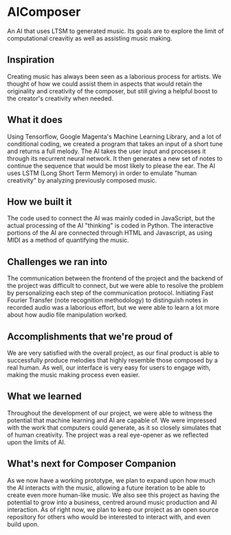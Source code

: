 # AIComposer
An AI that uses LTSM to generated music. Its goals are to explore the limit of computational creavitiy as well as assisting music making.

## Inspiration
Creating music has always been seen as a laborious process for artists. We thought of how we could assist them in aspects that would retain the originality and creativity of the composer, but still giving a helpful boost to the creator's creativity when needed. 

## What it does
Using Tensorflow, Google Magenta's Machine Learning Library, and a lot of conditional coding, we created a program that takes an input of a short tune and returns a full melody. The AI takes the user input and processes it through its recurrent neural network. It then generates a new set of notes to continue the sequence that would be most likely to please the ear. The AI uses LSTM (Long Short Term Memory) in order to emulate "human creativity" by analyzing previously composed music. 

## How we built it
The code used to connect the AI was mainly coded in JavaScript, but the actual processing of the AI "thinking" is coded in Python. The interactive portions of the AI are connected through HTML and Javascript, as using MIDI as a method of quantifying the music. 

## Challenges we ran into
The communication between the frontend of the project and the backend of the project was difficult to connect, but we were able to resolve the problem by personalizing each step of the communication protocol. Initiating Fast Fourier Transfer (note recognition methodology) to distinguish notes in recorded audio was a laborious effort, but we were able to learn a lot more about how audio file manipulation worked. 

## Accomplishments that we're proud of
We are very satisfied with the overall project, as our final product is able to successfully produce melodies that highly resemble those composed by a real human. As well, our interface is very easy for users to engage with, making the music making process even easier. 

## What we learned
Throughout the development of our project, we were able to witness the potential that machine learning and AI are capable of. We were impressed with the work that computers could generate, as it so closely simulates that of human creativity. The project was a real eye-opener as we reflected upon the limits of AI. 

## What's next for Composer Companion
As we now have a working prototype, we plan to expand upon how much the AI interacts with the music, allowing a future iteration to be able to create even more human-like music. We also see this project as having the potential to grow into a business, centred around music production and AI interaction. As of right now, we plan to keep our project as an open source repository for others who would be interested to interact with, and even build upon. 
